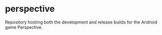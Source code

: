perspective
===========

Repository hosting both the development and release builds for the Android game Perspective.
